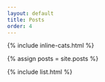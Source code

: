 ```yaml
---
layout: default
title: Posts
order: 4
---
```



{% include inline-cats.html %}

{% assign posts = site.posts %}

{% include list.html %}
